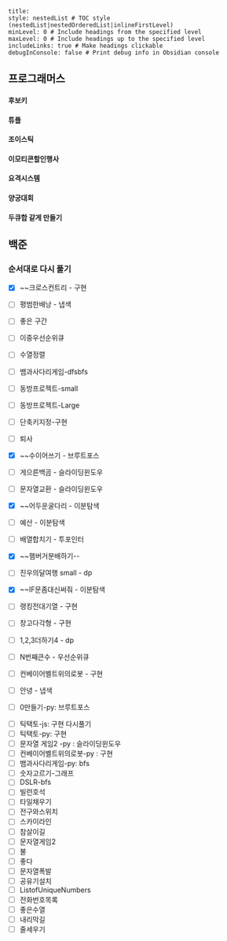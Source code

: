 ```table-of-contents
title: 
style: nestedList # TOC style (nestedList|nestedOrderedList|inlineFirstLevel)
minLevel: 0 # Include headings from the specified level
maxLevel: 0 # Include headings up to the specified level
includeLinks: true # Make headings clickable
debugInConsole: false # Print debug info in Obsidian console
```
## 프로그래머스
#### 후보키
#### 튜플
#### 조이스틱
#### 이모티콘할인행사
#### 요격시스템
#### 양궁대회
#### 두큐합 같게 만들기

## 백준


### 순서대로 다시 풀기

* [x] ~~크로스컨트리 - 구현
* [ ] 평범한배낭 - 냅색
* [ ] 좋은 구간
* [ ] 이중우선순위큐
* [ ] 수열정렬
* [ ] 뱀과사다리게임-dfsbfs
* [ ] 동방프로젝트-small
* [ ] 동방프로젝트-Large
* [ ] 단축키지정-구현
* [ ] 퇴사
* [x] ~~수이어쓰기 - 브루트포스
* [ ] 게으른백곰 - 슬라이딩윈도우
* [ ] 문자열교환 - 슬라이딩윈도우
* [x] ~~어두운굴다리 - 이분탐색
* [ ] 예산 - 이분탐색
* [ ] 배열합치기 - 투포인터
* [x] ~~햄버거분배하기--
* [ ] 진우의달여행 small - dp
* [x] ~~IF문좀대신써줘 - 이분탐색
* [ ] 랭킹전대기열 - 구현
* [ ] 창고다각형 - 구현
* [ ] 1,2,3더하기4 - dp
* [ ] N번째큰수 - 우선순위큐
* [ ] 컨베이어벨트위의로봇 - 구현
* [ ] 안녕 - 냅색

* [ ] 0만들기-py: 브루트포스
- [ ] 틱택토-js: 구현 다시풀기
- [ ] 틱택토-py: 구현
- [ ] 문자열 게임2 -py : 슬라이딩윈도우
- [ ] 컨베이어벨트위의로봇-py : 구현
- [ ] 뱀과사다리게임-py: bfs
- [ ] 숫자고르기-그래프
- [ ] DSLR-bfs
- [ ] 빌런호석
- [ ] 타일채우기
- [ ] 전구와스위치
- [ ] 스카이라인
- [ ] 참살이길
- [ ] 문자열게임2
- [ ] 불
- [ ] 좋다
- [ ] 문자열폭발
- [ ] 공유기설치
- [ ] ListofUniqueNumbers
- [ ] 전화번호목록
- [ ] 좋은수열
- [ ] 내리막길
- [ ] 줄세우기